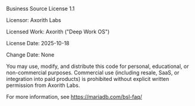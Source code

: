 ﻿Business Source License 1.1

Licensor: Axorith Labs

Licensed Work: Axorith ("Deep Work OS")

License Date: 2025-10-18

Change Date: None

You may use, modify, and distribute this code for personal, educational, or non-commercial purposes.
Commercial use (including resale, SaaS, or integration into paid products) is prohibited without explicit written permission from Axorith Labs.

For more information, see https://mariadb.com/bsl-faq/